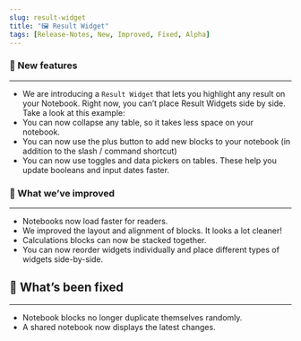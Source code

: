 ```yaml
---
slug: result-widget
title: "🖼️ Result Widget"
tags: [Release-Notes, New, Improved, Fixed, Alpha]
---
```



### 🌱 New features
---
- We are introducing a `Result Widget` that lets you highlight any result on your Notebook. Right now, you can’t place Result Widgets side by side. Take a look at this example:
- You can now collapse any table, so it takes less space on your notebook.
- You can now use the plus button to add new blocks to your notebook (in addition to the slash / command shortcut)
- You can now use toggles and data pickers on tables. These help you update booleans and input dates faster.

### 💪 What we’ve improved
---

- Notebooks now load faster for readers.
- We improved the layout and alignment of blocks. It looks a lot cleaner!
- Calculations blocks can now be stacked together.
- You can now reorder widgets individually and place different types of widgets side-by-side.

## 🔨 What’s been fixed
---

- Notebook blocks no longer duplicate themselves randomly.
- A shared notebook now displays the latest changes.

